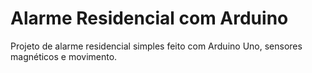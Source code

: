 # Alarme Residencial com Arduino

Projeto de alarme residencial simples feito com Arduino Uno, sensores magnéticos e movimento.
